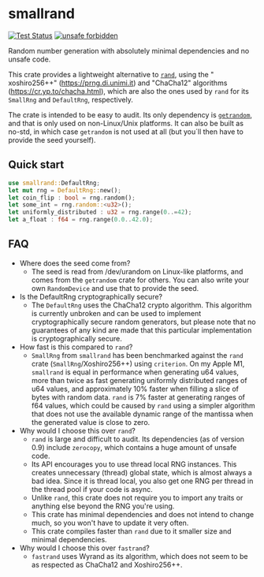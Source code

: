 smallrand
=========

[![Test Status](https://github.com/hpenne/smallrand/actions/workflows/rust.yml/badge.svg?event=push)](https://github.com/hpenne/smallrand/actions)
[![unsafe forbidden](https://img.shields.io/badge/unsafe-forbidden-success.svg)](https://github.com/rust-secure-code/safety-dance/)

Random number generation with absolutely minimal dependencies and no unsafe code.

This crate provides a lightweight alternative to [`rand`](https://crates.io/crates/rand), using the "
xoshiro256++" (<https://prng.di.unimi.it>) and "ChaCha12"
algorithms (https://cr.yp.to/chacha.html), which are also the ones used by `rand` for its `SmallRng` and `DefaultRng`,
respectively.

The crate is intended to be easy to audit. Its only dependency is [`getrandom`](https://crates.io/crates/getrandom), and
that is only used on non-Linux/Unix platforms. It can also be built as no-std, in which case `getrandom` is not used at
all (but you´ll then have to provide the seed yourself).

Quick start
-----

```rust
use smallrand::DefaultRng;
let mut rng = DefaultRng::new();
let coin_flip : bool = rng.random();
let some_int = rng.random::<u32>();
let uniformly_distributed : u32 = rng.range(0..=42);
let a_float : f64 = rng.range(0.0..42.0);
```

FAQ
---

* Where does the seed come from?
    - The seed is read from /dev/urandom on Linux-like platforms, and comes from the `getrandom` crate for others. You
      can also write your own `RandomDevice` and use that to provide the seed.
* Is the DefaultRng cryptographically secure?
    - The `DefaultRng` uses the ChaCha12 crypto algorithm. This algorithm is currently unbroken and can be used to
      implement cryptographically secure random generators, but please note that no guarantees of any kind are made that
      this particular implementation is cryptographically secure.
* How fast is this compared to `rand`?
    - `SmallRng` from `smallrand` has been benchmarked against the `rand` crate (`SmallRng`/Xoshiro256++) using
      `criterion`. On my Apple M1, `smallrand` is equal in performance when generating u64 values, more than twice as
      fast generating uniformly distributed ranges
      of u64 values, and approximately 10% faster when filling a slice of bytes with random data. `rand` is 7% faster at
      generating ranges of f64 values, which could be caused by `rand` using a simpler algorithm that does not use the
      available dynamic range of the mantissa when the generated value is close to zero.
* Why would I choose this over `rand`?
    - `rand` is large and difficult to audit. Its dependencies (as of version 0.9) include `zerocopy`, which contains a
      huge amount of unsafe code.
    - Its API encourages you to use thread local RNG instances. This creates unnecessary (thread) global state, which is
      almost always a bad idea. Since it is thread local, you also get one RNG per thread in the thread pool if your
      code is async.
    - Unlike `rand`, this crate does not require you to import any traits or anything else beyond the RNG you're using.
    - This crate has minimal dependencies and does not intend to change much, so you won't have to update it very often.
    - This crate compiles faster than `rand` due to it smaller size and minimal dependencies.
* Why would I choose this over `fastrand`?
    - `fastrand` uses Wyrand as its algorithm, which does not seem to be as respected as ChaCha12 and Xoshiro256++.
